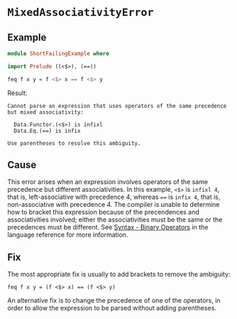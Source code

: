 # `MixedAssociativityError`

## Example

```purescript
module ShortFailingExample where

import Prelude ((<$>), (==))

feq f x y = f <$> x == f <$> y
```

Result:
```
Cannot parse an expression that uses operators of the same precedence but mixed associativity:

  Data.Functor.(<$>) is infixl
  Data.Eq.(==) is infix

Use parentheses to resolve this ambiguity.
```

## Cause

This error arises when an expression involves operators of the same precedence but different associativities. In this example, `<$>` is `infixl 4`, that is, left-associative with precedence 4, whereas `==` is `infix 4`, that is, non-associative with precedence 4. The compiler is unable to determine how to bracket this expression because of the precendences and associativities involved; either the associativities must be the same or the precedences must be different. See [Syntax - Binary Operators](../language/Syntax.md#binary-operators) in the language reference for more information.

## Fix

The most appropriate fix is usually to add brackets to remove the ambiguity:

```
feq f x y = (f <$> x) == (f <$> y)
```

An alternative fix is to change the precedence of one of the operators, in order to allow the expression to be parsed without adding parentheses.
